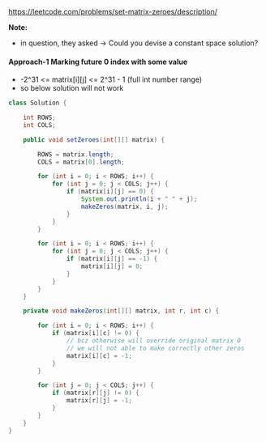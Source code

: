 https://leetcode.com/problems/set-matrix-zeroes/description/

**Note:**

* in question, they asked &rarr; Could you devise a constant space solution?


#### Approach-1 Marking future 0 index with some value

* -2^31 <= matrix[i][j] <= 2^31 - 1 (full int number range)
* so below solution will not work

```java
class Solution {

    int ROWS;
    int COLS;

    public void setZeroes(int[][] matrix) {

        ROWS = matrix.length;
        COLS = matrix[0].length;

        for (int i = 0; i < ROWS; i++) {
            for (int j = 0; j < COLS; j++) {
                if (matrix[i][j] == 0) {
                    System.out.println(i + " " + j);
                    makeZeros(matrix, i, j);
                }
            }
        }

        for (int i = 0; i < ROWS; i++) {
            for (int j = 0; j < COLS; j++) {
                if (matrix[i][j] == -1) {
                    matrix[i][j] = 0;
                }
            }
        }
    }

    private void makeZeros(int[][] matrix, int r, int c) {

        for (int i = 0; i < ROWS; i++) {
            if (matrix[i][c] != 0) {
                // bcz otherwise will override original matrix 0
                // we will not able to make correctly other zeros
                matrix[i][c] = -1;
            }
        }

        for (int j = 0; j < COLS; j++) {
            if (matrix[r][j] != 0) {
                matrix[r][j] = -1;
            }
        }
    }
}
```